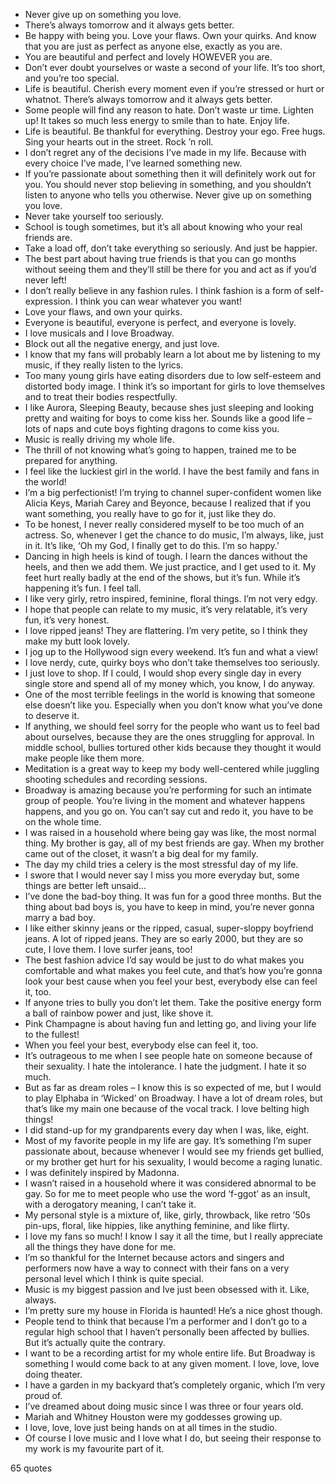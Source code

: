  - Never give up on something you love.
 - There’s always tomorrow and it always gets better.
 - Be happy with being you. Love your flaws. Own your quirks. And know that you are just as perfect as anyone else, exactly as you are.
 - You are beautiful and perfect and lovely HOWEVER you are.
 - Don’t ever doubt yourselves or waste a second of your life. It’s too short, and you’re too special.
 - Life is beautiful. Cherish every moment even if you’re stressed or hurt or whatnot. There’s always tomorrow and it always gets better.
 - Some people will find any reason to hate. Don’t waste ur time. Lighten up! It takes so much less energy to smile than to hate. Enjoy life.
 - Life is beautiful. Be thankful for everything. Destroy your ego. Free hugs. Sing your hearts out in the street. Rock ’n roll.
 - I don’t regret any of the decisions I’ve made in my life. Because with every choice I’ve made, I’ve learned something new.
 - If you’re passionate about something then it will definitely work out for you. You should never stop believing in something, and you shouldn’t listen to anyone who tells you otherwise. Never give up on something you love.
 - Never take yourself too seriously.
 - School is tough sometimes, but it’s all about knowing who your real friends are.
 - Take a load off, don’t take everything so seriously. And just be happier.
 - The best part about having true friends is that you can go months without seeing them and they’ll still be there for you and act as if you’d never left!
 - I don’t really believe in any fashion rules. I think fashion is a form of self-expression. I think you can wear whatever you want!
 - Love your flaws, and own your quirks.
 - Everyone is beautiful, everyone is perfect, and everyone is lovely.
 - I love musicals and I love Broadway.
 - Block out all the negative energy, and just love.
 - I know that my fans will probably learn a lot about me by listening to my music, if they really listen to the lyrics.
 - Too many young girls have eating disorders due to low self-esteem and distorted body image. I think it’s so important for girls to love themselves and to treat their bodies respectfully.
 - I like Aurora, Sleeping Beauty, because shes just sleeping and looking pretty and waiting for boys to come kiss her. Sounds like a good life – lots of naps and cute boys fighting dragons to come kiss you.
 - Music is really driving my whole life.
 - The thrill of not knowing what’s going to happen, trained me to be prepared for anything.
 - I feel like the luckiest girl in the world. I have the best family and fans in the world!
 - I’m a big perfectionist! I’m trying to channel super-confident women like Alicia Keys, Mariah Carey and Beyonce, because I realized that if you want something, you really have to go for it, just like they do.
 - To be honest, I never really considered myself to be too much of an actress. So, whenever I get the chance to do music, I’m always, like, just in it. It’s like, ‘Oh my God, I finally get to do this. I’m so happy.’
 - Dancing in high heels is kind of tough. I learn the dances without the heels, and then we add them. We just practice, and I get used to it. My feet hurt really badly at the end of the shows, but it’s fun. While it’s happening it’s fun. I feel tall.
 - I like very girly, retro inspired, feminine, floral things. I’m not very edgy.
 - I hope that people can relate to my music, it’s very relatable, it’s very fun, it’s very honest.
 - I love ripped jeans! They are flattering. I’m very petite, so I think they make my butt look lovely.
 - I jog up to the Hollywood sign every weekend. It’s fun and what a view!
 - I love nerdy, cute, quirky boys who don’t take themselves too seriously.
 - I just love to shop. If I could, I would shop every single day in every single store and spend all of my money which, you know, I do anyway.
 - One of the most terrible feelings in the world is knowing that someone else doesn’t like you. Especially when you don’t know what you’ve done to deserve it.
 - If anything, we should feel sorry for the people who want us to feel bad about ourselves, because they are the ones struggling for approval. In middle school, bullies tortured other kids because they thought it would make people like them more.
 - Meditation is a great way to keep my body well-centered while juggling shooting schedules and recording sessions.
 - Broadway is amazing because you’re performing for such an intimate group of people. You’re living in the moment and whatever happens happens, and you go on. You can’t say cut and redo it, you have to be on the whole time.
 - I was raised in a household where being gay was like, the most normal thing. My brother is gay, all of my best friends are gay. When my brother came out of the closet, it wasn’t a big deal for my family.
 - The day my child tries a celery is the most stressful day of my life.
 - I swore that I would never say I miss you more everyday but, some things are better left unsaid...
 - I’ve done the bad-boy thing. It was fun for a good three months. But the thing about bad boys is, you have to keep in mind, you’re never gonna marry a bad boy.
 - I like either skinny jeans or the ripped, casual, super-sloppy boyfriend jeans. A lot of ripped jeans. They are so early 2000, but they are so cute, I love them. I love surfer jeans, too!
 - The best fashion advice I’d say would be just to do what makes you comfortable and what makes you feel cute, and that’s how you’re gonna look your best cause when you feel your best, everybody else can feel it, too.
 - If anyone tries to bully you don’t let them. Take the positive energy form a ball of rainbow power and just, like shove it.
 - Pink Champagne is about having fun and letting go, and living your life to the fullest!
 - When you feel your best, everybody else can feel it, too.
 - It’s outrageous to me when I see people hate on someone because of their sexuality. I hate the intolerance. I hate the judgment. I hate it so much.
 - But as far as dream roles – I know this is so expected of me, but I would to play Elphaba in ‘Wicked’ on Broadway. I have a lot of dream roles, but that’s like my main one because of the vocal track. I love belting high things!
 - I did stand-up for my grandparents every day when I was, like, eight.
 - Most of my favorite people in my life are gay. It’s something I’m super passionate about, because whenever I would see my friends get bullied, or my brother get hurt for his sexuality, I would become a raging lunatic.
 - I was definitely inspired by Madonna.
 - I wasn’t raised in a household where it was considered abnormal to be gay. So for me to meet people who use the word ‘f-ggot’ as an insult, with a derogatory meaning, I can’t take it.
 - My personal style is a mixture of, like, girly, throwback, like retro ’50s pin-ups, floral, like hippies, like anything feminine, and like flirty.
 - I love my fans so much! I know I say it all the time, but I really appreciate all the things they have done for me.
 - I’m so thankful for the Internet because actors and singers and performers now have a way to connect with their fans on a very personal level which I think is quite special.
 - Music is my biggest passion and Ive just been obsessed with it. Like, always.
 - I’m pretty sure my house in Florida is haunted! He’s a nice ghost though.
 - People tend to think that because I’m a performer and I don’t go to a regular high school that I haven’t personally been affected by bullies. But it’s actually quite the contrary.
 - I want to be a recording artist for my whole entire life. But Broadway is something I would come back to at any given moment. I love, love, love doing theater.
 - I have a garden in my backyard that’s completely organic, which I’m very proud of.
 - I’ve dreamed about doing music since I was three or four years old.
 - Mariah and Whitney Houston were my goddesses growing up.
 - I love, love, love just being hands on at all times in the studio.
 - Of course I love music and I love what I do, but seeing their response to my work is my favourite part of it.

65 quotes